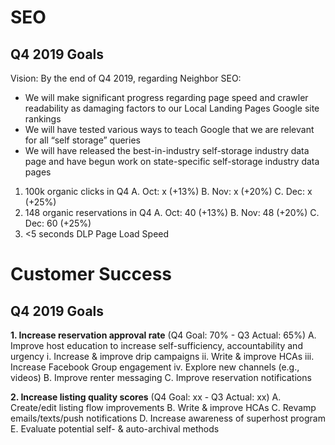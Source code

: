 <!-- TITLE: Ops -->
<!-- SUBTITLE: A quick summary of Ops -->

# SEO
## Q4 2019 Goals
Vision: By the end of Q4 2019, regarding Neighbor SEO:
* We will make significant progress regarding page speed and crawler readability as damaging factors to our Local Landing Pages Google site rankings
* We will have tested various ways to teach Google that we are relevant for all “self storage” queries
* We will have released the best-in-industry self-storage industry data page and have begun work on state-specific self-storage industry data pages

1. 100k organic clicks in Q4
	A. Oct: x (+13%)
	B. Nov: x (+20%)
	C. Dec: x (+25%)
2. 148 organic reservations in Q4
	A. Oct: 40 (+13%)
	B. Nov: 48 (+20%)
	C. Dec: 60 (+25%)
3. <5 seconds DLP Page Load Speed

# Customer Success
## Q4 2019 Goals
**1. Increase reservation approval rate** (Q4 Goal: 70% - Q3 Actual: 65%)
	A. Improve host education to increase self-sufficiency, accountability and urgency
		i. Increase & improve drip campaigns
		ii. Write & improve HCAs
		iii. Increase Facebook Group engagement
		iv. Explore new channels (e.g., videos)
	B. Improve renter messaging
	C. Improve reservation notifications

**2. Increase listing quality scores** (Q4 Goal: xx - Q3 Actual: xx)
	A. Create/edit listing flow improvements
	B. Write & improve HCAs
	C. Revamp emails/texts/push notifications
	D. Increase awareness of superhost program
	E. Evaluate potential self- & auto-archival methods
